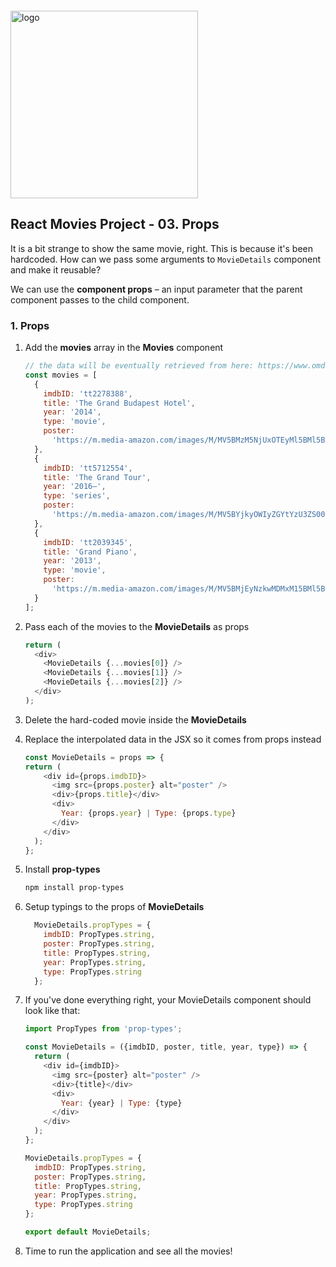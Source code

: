 <img src="https://webassets.telerikacademy.com/images/default-source/logos/telerik-academy.svg" alt="logo" width="300px" style="margin-top: 20px;"/>

## React Movies Project - 03. Props

It is a bit strange to show the same movie, right. This is because it's been hardcoded. How can we pass some arguments to `MovieDetails` component and make it reusable?

We can use the **component props** – an input parameter that the parent component passes to the child component.

### 1. Props

1. Add the **movies** array in the **Movies** component

    ```js
    // the data will be eventually retrieved from here: https://www.omdbapi.com/
    const movies = [
      {
        imdbID: 'tt2278388',
        title: 'The Grand Budapest Hotel',
        year: '2014',
        type: 'movie',
        poster:
          'https://m.media-amazon.com/images/M/MV5BMzM5NjUxOTEyMl5BMl5BanBnXkFtZTgwNjEyMDM0MDE@._V1_SX300.jpg'
      },
      {
        imdbID: 'tt5712554',
        title: 'The Grand Tour',
        year: '2016–',
        type: 'series',
        poster:
          'https://m.media-amazon.com/images/M/MV5BYjkyOWIyZGYtYzU3ZS00NWM2LThjZGEtMDZjZjg2MTI2NzBhXkEyXkFqcGdeQXVyNjI4OTg2Njg@._V1_SX300.jpg'
      },
      {
        imdbID: 'tt2039345',
        title: 'Grand Piano',
        year: '2013',
        type: 'movie',
        poster:
          'https://m.media-amazon.com/images/M/MV5BMjEyNzkwMDMxM15BMl5BanBnXkFtZTgwOTM0MzE4MDE@._V1_SX300.jpg'
      }
    ];
    ```

2. Pass each of the movies to the **MovieDetails** as props
   
    ```js
    return (
      <div>
        <MovieDetails {...movies[0]} />
        <MovieDetails {...movies[1]} />
        <MovieDetails {...movies[2]} />
      </div>
    );
    ```

3. Delete the hard-coded movie inside the **MovieDetails**
4. Replace the interpolated data in the JSX so it comes from props instead

    ```js
    const MovieDetails = props => {
    return (
        <div id={props.imdbID}>
          <img src={props.poster} alt="poster" />
          <div>{props.title}</div>
          <div>
            Year: {props.year} | Type: {props.type}
          </div>
        </div>
      );
    };
    ```

5. Install **prop-types** 
  
    ```bash
    npm install prop-types
    ```

6. Setup typings to the props of **MovieDetails**

    ```js
      MovieDetails.propTypes = {
        imdbID: PropTypes.string,
        poster: PropTypes.string,
        title: PropTypes.string,
        year: PropTypes.string,
        type: PropTypes.string
      };
    ```
7. If you've done everything right, your MovieDetails component should look like that:

    ```js
    import PropTypes from 'prop-types';

    const MovieDetails = ({imdbID, poster, title, year, type}) => {
      return (
        <div id={imdbID}>
          <img src={poster} alt="poster" />
          <div>{title}</div>
          <div>
            Year: {year} | Type: {type}
          </div>
        </div>
      );
    };

    MovieDetails.propTypes = {
      imdbID: PropTypes.string,
      poster: PropTypes.string,
      title: PropTypes.string,
      year: PropTypes.string,
      type: PropTypes.string
    };

    export default MovieDetails;

    ```

8. Time to run the application and see all the movies!